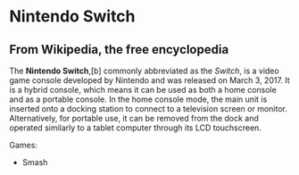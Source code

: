 # Nintendo Switch
## From Wikipedia, the free encyclopedia

The **Nintendo Switch**,[b] commonly abbreviated as the _Switch_, is a video game console developed by Nintendo and was released on March 3, 2017. It is a hybrid console, which means it can be used as both a home console and as a portable console. In the home console mode, the main unit is inserted onto a docking station to connect to a television screen or monitor. Alternatively, for portable use, it can be removed from the dock and operated similarly to a tablet computer through its LCD touchscreen.

Games:
* Smash